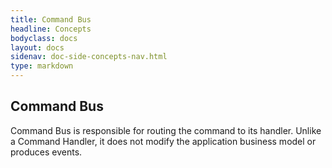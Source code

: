 ```yaml
---
title: Command Bus
headline: Concepts
bodyclass: docs
layout: docs
sidenav: doc-side-concepts-nav.html
type: markdown
---
```

<h2 class="top">Command Bus</h2> 

Command Bus is responsible for routing the command to its handler. Unlike a Command Handler, it does not modify the application business model or produces events.
